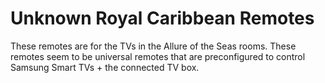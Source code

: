 # Unknown Royal Caribbean Remotes

These remotes are for the TVs in the Allure of the Seas rooms. These remotes seem to be universal remotes that are preconfigured to control Samsung Smart TVs + the connected TV box. 
